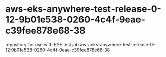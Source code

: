 # aws-eks-anywhere-test-release-0-12-9b01e538-0260-4c4f-9eae-c39fee878e68-38
repository for use with E2E test job aws-eks-anywhere-test-release-0-12:9b01e538-0260-4c4f-9eae-c39fee878e68-38
